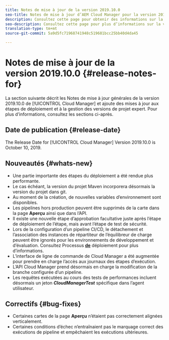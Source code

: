 ```yaml
---
title: Notes de mise à jour de la version 2019.10.0
seo-title: Notes de mise à jour d’AEM Cloud Manager pour la version 2019.10.0
description: Consultez cette page pour obtenir des informations sur la version 2019.10.0 de Cloud Manager.
seo-description: Consultez cette page pour plus d’informations sur la version 2019.10.0 d’AEM Cloud Manager.
translation-type: tm+mt
source-git-commit: 5a9d5fc71968741948c519681bcc25bb40d4da45

---
```


# Notes de mise à jour de la version 2019.10.0 {#release-notes-for}

La section suivante décrit les Notes de mise à jour générales de la version 2019.10.0 de [!UICONTROL Cloud Manager] et ajoute des mises à jour aux étapes de déploiement et à la gestion des versions de projet expert.
Pour plus d’informations, consultez les sections ci-après.

## Date de publication {#release-date}

The Release Date for [!UICONTROL Cloud Manager] Version 2019.10.0 is October 10, 2019.

## Nouveautés {#whats-new}

* Une partie importante des étapes du déploiement a été rendue plus performante.
* Le cas échéant, la version du projet Maven incorporera désormais la version du projet dans git.
* Au moment de la création, de nouvelles variables d’environnement sont disponibles.
* Les pipelines hors production peuvent être supprimés de la carte dans la page **Aperçu** ainsi que dans l’API.
* Il existe une nouvelle étape d’approbation facultative juste après l’étape de déploiement de l’étape, mais avant l’étape de test de sécurité.
* Lors de la configuration d’un pipeline CI/CD, le détachement et l’association des instances de répartiteur de l’équilibreur de charge peuvent être ignorés pour les environnements de développement et d’évaluation.
Consultez Processus **[de](deploying-code.md#deployment-process)** déploiement pour plus d’informations.
* L’interface de ligne de commande de Cloud Manager a été augmentée pour prendre en charge l’accès aux journaux des étapes d’exécution.
* L’API Cloud Manager prend désormais en charge la modification de la branche configurée d’un pipeline.
* Les requêtes exécutées au cours des tests de performances incluent désormais un jeton ***CloudManagerTest*** spécifique dans l’agent utilisateur.

## Correctifs {#bug-fixes}

* Certaines cartes de la page **Aperçu** n’étaient pas correctement alignées verticalement.
* Certaines conditions d’échec n’entraînaient pas le marquage correct des exécutions de pipeline et empêchaient les exécutions ultérieures.
